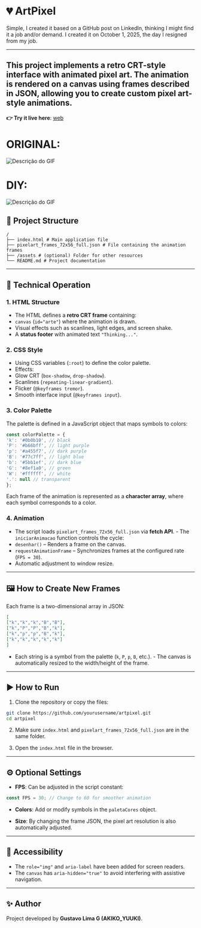 
# 💔 ArtPixel

Simple, I created it based on a GitHub post on LinkedIn, thinking I might find it a job and/or demand. I created it on October 1, 2025, the day I resigned from my job.

---
This project implements a retro CRT-style interface with animated pixel art.
The animation is rendered on a canvas using frames described in JSON, allowing you to create custom pixel art-style animations.
---

**👉 Try it live here**: [web](https://gustavo-de-lima-g-000-akiko-yuuuki.github.io/ArtPixel.github.io/)

# ORIGINAL:
![Descrição do GIF](https://github.com/Gustavo-de-Lima-G-000-Akiko-Yuuuki/ArtPixel.github.io/blob/main/gif%20original.gif?raw=true)


# DIY:
![Descrição do GIF](https://github.com/Gustavo-de-Lima-G-000-Akiko-Yuuuki/ArtPixel.github.io/blob/main/gif%20diy.gif?raw=true)

## 📂 Project Structure

```
/
├── index.html # Main application file
├── pixelart_frames_72x56_full.json # File containing the animation frames
├── /assets # (optional) Folder for other resources
└── README.md # Project documentation
```

---

## 📖 Technical Operation

### 1. HTML Structure
- The HTML defines a **retro CRT frame** containing:
- `canvas` (`id="arte"`) where the animation is drawn.
- Visual effects such as scanlines, light edges, and screen shake.
- A **status footer** with animated text `"Thinking..."`.

### 2. CSS Style
- Using CSS variables (`:root`) to define the color palette.
- Effects:
- Glow CRT (`box-shadow`, `drop-shadow`).
- Scanlines (`repeating-linear-gradient`).
- Flicker (`@keyframes tremor`).
- Smooth interface input (`@keyframes input`).

### 3. Color Palette
The palette is defined in a JavaScript object that maps symbols to colors:

```js
const colorPalette = {
'k': '#0b0b10', // black
'P': '#b66bff', // light purple
'p': '#a455f7', // dark purple
'B': '#77c7ff', // light blue
'b': '#5bb1ef', // dark blue
'G': '#8ef1a0', // green
'W': '#ffffff', // white
'.': null // transparent
};
```

Each frame of the animation is represented as a **character array**, where each symbol corresponds to a color.

### 4. Animation
- The script loads `pixelart_frames_72x56_full.json` via **fetch API**. - The `iniciarAnimacao` function controls the cycle:
- `desenhar()` – Renders a frame on the canvas.
- `requestAnimationFrame` – Synchronizes frames at the configured rate (`FPS = 30`).
- Automatic adjustment to window resize.

---

## 🖼️ How to Create New Frames

Each frame is a two-dimensional array in JSON:

```json
[
["k","k","k","B","B"],
["k","P","P","B","k"],
["k","p","p","B","k"],
["k","k","k","k","k"]
]
```

- Each string is a symbol from the palette (`k`, `P`, `p`, `B`, etc.). - The canvas is automatically resized to the width/height of the frame.

---

## ▶️ How to Run

1. Clone the repository or copy the files:
```bash
git clone https://github.com/yourusername/artpixel.git
cd artpixel
```

2. Make sure `index.html` and `pixelart_frames_72x56_full.json` are in the same folder.

3. Open the `index.html` file in the browser.

---

## ⚙️ Optional Settings

- **FPS**: Can be adjusted in the script constant:
```js
const FPS = 30; // Change to 60 for smoother animation
```

- **Colors**: Add or modify symbols in the `paletaCores` object.

- **Size**: By changing the frame JSON, the pixel art resolution is also automatically adjusted.

---

## 📌 Accessibility
- The `role="img"` and `aria-label` have been added for screen readers.
- The `canvas` has `aria-hidden="true"` to avoid interfering with assistive navigation.

---

## ✨ Author
Project developed by **Gustavo Lima G (AKIKO_YUUKI)**.
